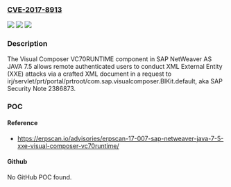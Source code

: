 ### [CVE-2017-8913](https://cve.mitre.org/cgi-bin/cvename.cgi?name=CVE-2017-8913)
![](https://img.shields.io/static/v1?label=Product&message=n%2Fa&color=blue)
![](https://img.shields.io/static/v1?label=Version&message=n%2Fa&color=blue)
![](https://img.shields.io/static/v1?label=Vulnerability&message=n%2Fa&color=brighgreen)

### Description

The Visual Composer VC70RUNTIME component in SAP NetWeaver AS JAVA 7.5 allows remote authenticated users to conduct XML External Entity (XXE) attacks via a crafted XML document in a request to irj/servlet/prt/portal/prtroot/com.sap.visualcomposer.BIKit.default, aka SAP Security Note 2386873.

### POC

#### Reference
- https://erpscan.io/advisories/erpscan-17-007-sap-netweaver-java-7-5-xxe-visual-composer-vc70runtime/

#### Github
No GitHub POC found.

